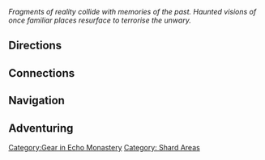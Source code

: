 *Fragments of reality collide with memories of the past. Haunted visions
of once familiar places resurface to terrorise the unwary.*

## Directions

## Connections

## Navigation

## Adventuring

[Category:Gear in Echo
Monastery](Category:Gear_in_Echo_Monastery "wikilink") [Category: Shard
Areas](Category:_Shard_Areas "wikilink")
